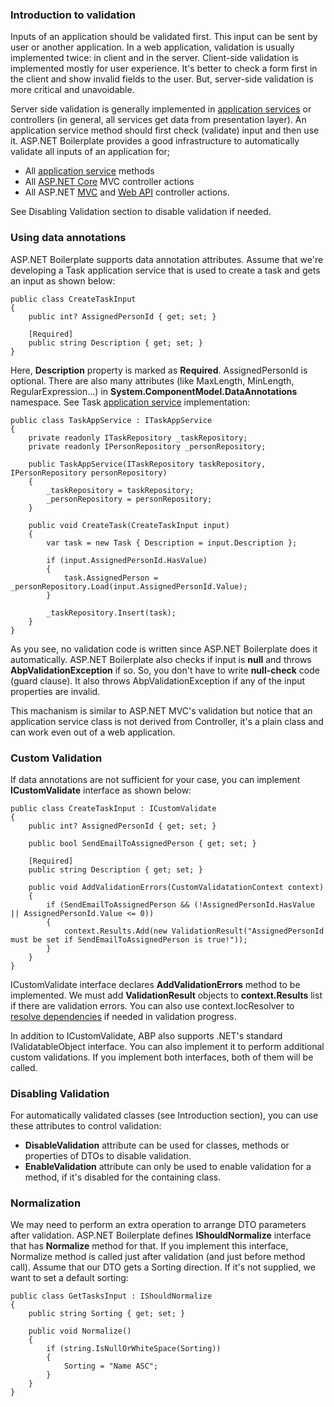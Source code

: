 ### Introduction to validation

Inputs of an application should be validated first. This input can be
sent by user or another application. In a web application, validation is
usually implemented twice: in client and in the server. Client-side
validation is implemented mostly for user experience. It's better to
check a form first in the client and show invalid fields to the user.
But, server-side validation is more critical and unavoidable.

Server side validation is generally implemented in [application
services](/Pages/Documents/Application-Services) or controllers (in
general, all services get data from presentation layer). An application
service method should first check (validate) input and then use it.
ASP.NET Boilerplate provides a good infrastructure to automatically
validate all inputs of an application for;

-   All [application service](Application-Services.md) methods
-   All [ASP.NET Core](AspNet-Core.md) MVC controller actions
-   All ASP.NET [MVC](MVC-Controllers.md) and [Web
    API](Web-API-Controllers.md) controller actions.

See Disabling Validation section to disable validation if needed.

### Using data annotations

ASP.NET Boilerplate supports data annotation attributes. Assume that
we're developing a Task application service that is used to create a
task and gets an input as shown below:

    public class CreateTaskInput
    {
        public int? AssignedPersonId { get; set; }

        [Required]
        public string Description { get; set; }
    }

Here, **Description** property is marked as **Required**.
AssignedPersonId is optional. There are also many attributes (like
MaxLength, MinLength, RegularExpression...) in
**System.ComponentModel.DataAnnotations** namespace. See Task
[application service](/Pages/Documents/Application-Services)
implementation:

    public class TaskAppService : ITaskAppService
    {
        private readonly ITaskRepository _taskRepository;
        private readonly IPersonRepository _personRepository;

        public TaskAppService(ITaskRepository taskRepository, IPersonRepository personRepository)
        {
            _taskRepository = taskRepository;
            _personRepository = personRepository;
        }

        public void CreateTask(CreateTaskInput input)
        {
            var task = new Task { Description = input.Description };

            if (input.AssignedPersonId.HasValue)
            {
                task.AssignedPerson = _personRepository.Load(input.AssignedPersonId.Value);
            }

            _taskRepository.Insert(task);
        }
    }

As you see, no validation code is written since ASP.NET Boilerplate does
it automatically. ASP.NET Boilerplate also checks if input is **null**
and throws **AbpValidationException** if so. So, you don't have to write
**null-check** code (guard clause). It also throws
AbpValidationException if any of the input properties are invalid.

This machanism is similar to ASP.NET MVC's validation but notice that an
application service class is not derived from Controller, it's a plain
class and can work even out of a web application.

### Custom Validation

If data annotations are not sufficient for your case, you can implement
**ICustomValidate** interface as shown below:

    public class CreateTaskInput : ICustomValidate
    {
        public int? AssignedPersonId { get; set; }

        public bool SendEmailToAssignedPerson { get; set; }

        [Required]
        public string Description { get; set; }

        public void AddValidationErrors(CustomValidatationContext context)
        {
            if (SendEmailToAssignedPerson && (!AssignedPersonId.HasValue || AssignedPersonId.Value <= 0))
            {
                context.Results.Add(new ValidationResult("AssignedPersonId must be set if SendEmailToAssignedPerson is true!"));
            }
        }
    }

ICustomValidate interface declares **AddValidationErrors** method to be
implemented. We must add **ValidationResult** objects to
**context.Results** list if there are validation errors. You can also
use context.IocResolver to [resolve
dependencies](Dependency-Injection.md) if needed in validation
progress. 

In addition to ICustomValidate, ABP also supports .NET's standard
IValidatableObject interface. You can also implement it to perform
additional custom validations. If you implement both interfaces, both of
them will be called.

### Disabling Validation

For automatically validated classes (see Introduction section), you can
use these attributes to control validation:

-   **DisableValidation** attribute can be used for classes, methods or
    properties of DTOs to disable validation.
-   **EnableValidation** attribute can only be used to enable validation
    for a method, if it's disabled for the containing class.

### Normalization

We may need to perform an extra operation to arrange DTO parameters
after validation. ASP.NET Boilerplate defines **IShouldNormalize**
interface that has **Normalize** method for that. If you implement this
interface, Normalize method is called just after validation (and just
before method call). Assume that our DTO gets a Sorting direction. If
it's not supplied, we want to set a default sorting:

    public class GetTasksInput : IShouldNormalize
    {
        public string Sorting { get; set; }

        public void Normalize()
        {
            if (string.IsNullOrWhiteSpace(Sorting))
            {
                Sorting = "Name ASC";
            }
        }
    }
